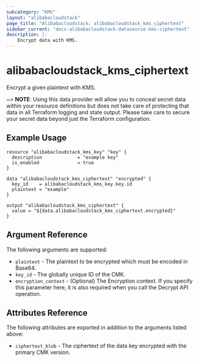 ```yaml
---
subcategory: "KMS"
layout: "alibabacloudstack"
page_title: "Alibabacloudstack: alibabacloudstack_kms_ciphertext"
sidebar_current: "docs-alibabacloudstack-datasource-kms-ciphertext"
description: |-
    Encrypt data with KMS.
---
```


# alibabacloudstack_kms_ciphertext

Encrypt a given plaintext with KMS. 

~> **NOTE**: Using this data provider will allow you to conceal secret data within your resource definitions but does not take care of protecting that data in all Terraform logging and state output. Please take care to secure your secret data beyond just the Terraform configuration.

## Example Usage

```
resource "alibabacloudstack_kms_key" "key" {
  description             = "example key"
  is_enabled              = true
}

data "alibabacloudstack_kms_ciphertext" "encrypted" {
  key_id    = alibabacloudstack_kms_key.key.id
  plaintext = "example"
}

output "alibabacloudstack_kms_ciphertext" {
  value = "${data.alibabacloudstack_kms_ciphertext.encrypted}"
}
```

## Argument Reference

The following arguments are supported:

* `plaintext` - The plaintext to be encrypted which must be encoded in Base64. 
* `key_id` - The globally unique ID of the CMK.
* `encryption_context` - 
  (Optional) The Encryption context. If you specify this parameter here, it is also required when you call the Decrypt API operation. 

## Attributes Reference

The following attributes are exported in addition to the arguments listed above:

* `ciphertext_blob` - The ciphertext of the data key encrypted with the primary CMK version. 